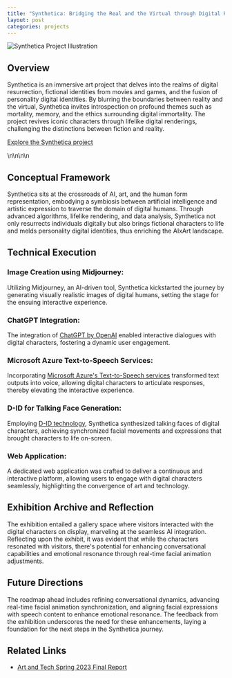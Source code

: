 ```yaml
---
title: "Synthetica: Bridging the Real and the Virtual through Digital Resurrection and Identity Exploration"
layout: post
categories: projects
---
```


![Synthetica Project Illustration](/img/Synthetica.jpg)  <!-- Replace with an actual image from the project if available -->



## Overview

Synthetica is an immersive art project that delves into the realms of digital resurrection, fictional identities from movies and games, and the fusion of personality digital identities. By blurring the boundaries between reality and the virtual, Synthetica invites introspection on profound themes such as mortality, memory, and the ethics surrounding digital immortality. The project revives iconic characters through lifelike digital renderings, challenging the distinctions between fiction and reality.

[Explore the Synthetica project](link-to-your-project-page)  <!-- Replace with a link to your project page if available -->

\n\n\n\n

## Conceptual Framework

Synthetica sits at the crossroads of AI, art, and the human form representation, embodying a symbiosis between artificial intelligence and artistic expression to traverse the domain of digital humans. Through advanced algorithms, lifelike rendering, and data analysis, Synthetica not only resurrects individuals digitally but also brings fictional characters to life and melds personality digital identities, thus enriching the AIxArt landscape.

## Technical Execution

### Image Creation using Midjourney:
Utilizing Midjourney, an AI-driven tool, Synthetica kickstarted the journey by generating visually realistic images of digital humans, setting the stage for the ensuing interactive experience.

### ChatGPT Integration:
The integration of [ChatGPT by OpenAI](https://openai.com/blog/chatgpt) enabled interactive dialogues with digital characters, fostering a dynamic user engagement.

### Microsoft Azure Text-to-Speech Services:
Incorporating [Microsoft Azure's Text-to-Speech services](https://azure.microsoft.com/en-us/products/cognitive-services/text-to-speech/) transformed text outputs into voice, allowing digital characters to articulate responses, thereby elevating the interactive experience.

### D-ID for Talking Face Generation:
Employing [D-ID technology](https://www.d-id.com/), Synthetica synthesized talking faces of digital characters, achieving synchronized facial movements and expressions that brought characters to life on-screen.

### Web Application:
A dedicated web application was crafted to deliver a continuous and interactive platform, allowing users to engage with digital characters seamlessly, highlighting the convergence of art and technology.

## Exhibition Archive and Reflection

The exhibition entailed a gallery space where visitors interacted with the digital characters on display, marveling at the seamless AI integration. Reflecting upon the exhibit, it was evident that while the characters resonated with visitors, there's potential for enhancing conversational capabilities and emotional resonance through real-time facial animation adjustments.

## Future Directions

The roadmap ahead includes refining conversational dynamics, advancing real-time facial animation synchronization, and aligning facial expressions with speech content to enhance emotional resonance. The feedback from the exhibition underscores the need for these enhancements, laying a foundation for the next steps in the Synthetica journey.

## Related Links

- [Art and Tech Spring 2023 Final Report](link-to-final-report)  <!-- Replace with a link to the final report if available -->

